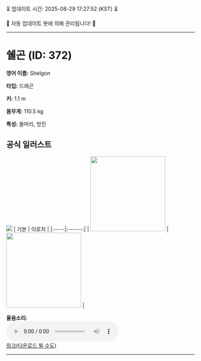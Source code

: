 
⏳ 업데이트 시간: 2025-08-29 17:27:52 (KST) ⏳

🤖 자동 업데이트 봇에 의해 관리됩니다! 🤖

---

# 쉘곤 (ID: 372)
**영어 이름:** Shelgon

**타입:** 드래곤

**키:** 1.1 m

**몸무게:** 110.5 kg

**특성:** 돌머리, 방진

## 공식 일러스트
![](https://raw.githubusercontent.com/PokeAPI/sprites/master/sprites/pokemon/other/official-artwork/372.png)
| 기본 | 이로치 |
|:----:|:------:|
| <img src="http://play.pokemonshowdown.com/sprites/ani/shelgon.gif" width="200"> | <img src="http://play.pokemonshowdown.com/sprites/ani-shiny/shelgon.gif" width="200"> |

**울음소리:**<br><audio controls src="https://raw.githubusercontent.com/PokeAPI/cries/main/cries/pokemon/latest/372.ogg"></audio><br> [링크(다운로드 될 수도)](https://raw.githubusercontent.com/PokeAPI/cries/main/cries/pokemon/latest/372.ogg)


---
